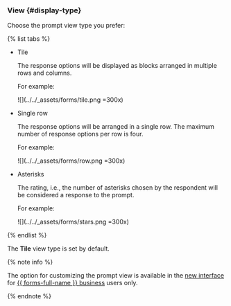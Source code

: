 ### View {#display-type}

Choose the prompt view type you prefer:

{% list tabs %}

- Tile

   The response options will be displayed as blocks arranged in multiple rows and columns.

   For example:

   ![](../../_assets/forms/tile.png =300x)

- Single row

   The response options will be arranged in a single row. The maximum number of response options per row is four.

   For example:

   ![](../../_assets/forms/row.png =300x)

- Asterisks

   The rating, i.e., the number of asterisks chosen by the respondent will be considered a response to the prompt.

   For example:

   ![](../../_assets/forms/stars.png =300x)

{% endlist %}

The **Tile** view type is set by default.


{% note info %}

The option for customizing the prompt view is available in the [new interface](../../forms/release-notes/2306.md) for [{{ forms-full-name }} business](../../forms/forms-for-org.md) users only.

{% endnote %}
